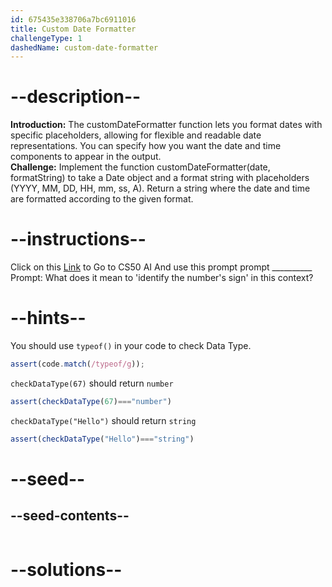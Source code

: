 ```yaml
---
id: 675435e338706a7bc6911016
title: Custom Date Formatter
challengeType: 1
dashedName: custom-date-formatter
---
```


# --description--

**Introduction:**
The customDateFormatter function lets you format dates with specific placeholders, allowing for flexible and readable date representations. You can specify how you want the date and time components to appear in the output.
<br>
**Challenge:**
Implement the function customDateFormatter(date, formatString) to take a Date object and a format string with placeholders (YYYY, MM, DD, HH, mm, ss, A). Return a string where the date and time are formatted according to the given format.

# --instructions--

Click on this <a href = "https://cs50.ai/chat">Link</a>  to Go to CS50 AI 
And use this prompt prompt __________
Prompt: What does it mean to 'identify the number's sign' in this context?

# --hints--

You should use `typeof()`  in your code to check Data Type.

```js
assert(code.match(/typeof/g));
```

`checkDataType(67)` should return `number`

```js
assert(checkDataType(67)==="number")
```

`checkDataType("Hello")` should return `string`

```js
assert(checkDataType("Hello")==="string")
```

# --seed--
## --seed-contents--

```js

```

# --solutions--

```js

```
